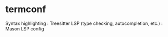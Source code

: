 # termconf
Syntax highlighting : Treesitter
LSP (type checking, autocompletion, etc.) : Mason LSP config


